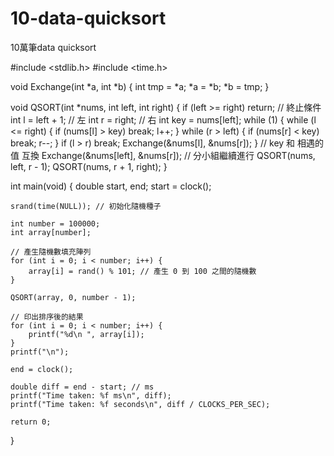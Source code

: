 # 10-data-quicksort
10萬筆data  quicksort

#include <stdlib.h>
#include <time.h>

void Exchange(int *a, int *b) {
    int tmp = *a;
    *a = *b;
    *b = tmp;
}

void QSORT(int *nums, int left, int right) {
    if (left >= right) return; // 終止條件
    int l = left + 1; // 左
    int r = right; // 右
    int key = nums[left];
    while (1) {
        while (l <= right) {
            if (nums[l] > key) break;
            l++;
        }
        while (r > left) {
            if (nums[r] < key) break;
            r--;
        }
        if (l > r) break;
        Exchange(&nums[l], &nums[r]);
    }
    // key 和 相遇的值 互換
    Exchange(&nums[left], &nums[r]);
    // 分小組繼續進行
    QSORT(nums, left, r - 1);
    QSORT(nums, r + 1, right);
}

int main(void) {
    double start, end;
    start = clock();

    srand(time(NULL)); // 初始化隨機種子

    int number = 100000;
    int array[number];

    // 產生隨機數填充陣列
    for (int i = 0; i < number; i++) {
        array[i] = rand() % 101; // 產生 0 到 100 之間的隨機數
    }

    QSORT(array, 0, number - 1);

    // 印出排序後的結果
    for (int i = 0; i < number; i++) {
        printf("%d\n ", array[i]);
    }
    printf("\n");

    end = clock();

    double diff = end - start; // ms
    printf("Time taken: %f ms\n", diff);
    printf("Time taken: %f seconds\n", diff / CLOCKS_PER_SEC);

    return 0;
}










